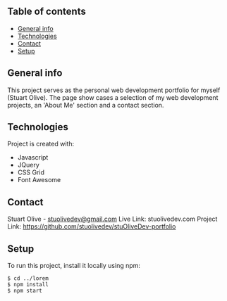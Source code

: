 ## Table of contents
* [General info](#general-info)
* [Technologies](#technologies)
* [Contact](#contact)
* [Setup](#setup)

## General info
This project serves as the personal web development portfolio for myself (Stuart Olive).
The page show cases a selection of my web development projects, an 'About Me' section and a contact section.
	
## Technologies
Project is created with:
* Javascript
* JQuery
* CSS Grid
* Font Awesome
	
## Contact
Stuart Olive - stuolivedev@gmail.com
Live Link: stuolivedev.com
Project Link: https://github.com/stuolivedev/stuOliveDev-portfolio

## Setup
To run this project, install it locally using npm:

```
$ cd ../lorem
$ npm install
$ npm start
```


